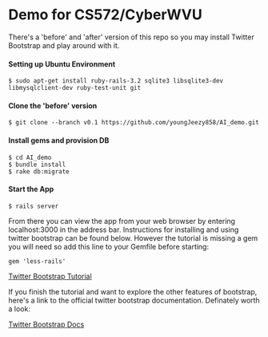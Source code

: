 # Demo for CS572/CyberWVU

There's a 'before' and 'after' version of this repo so you may install
Twitter Bootstrap and play around with it.


#### Setting up Ubuntu Environment

```
$ sudo apt-get install ruby-rails-3.2 sqlite3 libsqlite3-dev libmysqlclient-dev ruby-test-unit git
```

#### Clone the 'before' version

```
$ git clone --branch v0.1 https://github.com/youngJeezy858/AI_demo.git
```

#### Install gems and provision DB

```
$ cd AI_demo
$ bundle install
$ rake db:migrate
```

#### Start the App

```
$ rails server
```

From there you can view the app from your web browser by entering
localhost:3000 in the address bar.  Instructions for installing and
using twitter bootstrap can be found below.  However the tutorial is
missing a gem you will need so add this line to your Gemfile before
starting:

```
gem 'less-rails'
```

[Twitter Bootstrap Tutorial](http://railscasts.com/episodes/328-twitter-bootstrap-basics?view=asciicast)

If you finish the tutorial and want to explore the other features of
bootstrap, here's a link to the official twitter bootstrap
documentation.  Definately worth a look:

[Twitter Bootstrap Docs](http://getbootstrap.com/2.3.2/)


